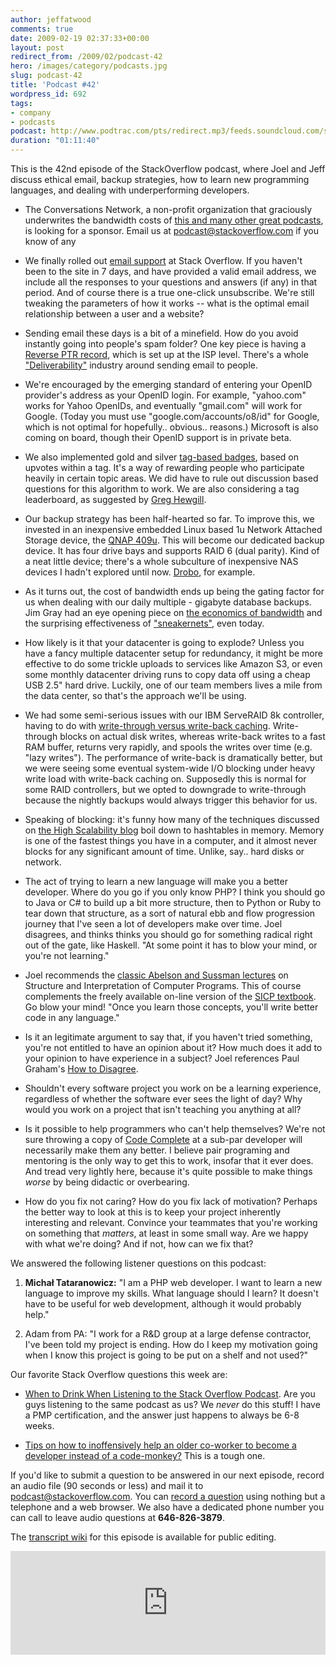 ```yaml
---
author: jeffatwood
comments: true
date: 2009-02-19 02:37:33+00:00
layout: post
redirect_from: /2009/02/podcast-42
hero: /images/category/podcasts.jpg
slug: podcast-42
title: 'Podcast #42'
wordpress_id: 692
tags:
- company
- podcasts
podcast: http://www.podtrac.com/pts/redirect.mp3/feeds.soundcloud.com/stream/14377607-stack-exchange-stack-overflow-podcast-36.mp3
duration: "01:11:40"
---
```



This is the 42nd episode of the StackOverflow podcast, where Joel and Jeff discuss ethical email, backup strategies, how to learn new programming languages, and dealing with underperforming developers.






  * The Conversations Network, a non-profit organization that graciously underwrites the bandwidth costs of [this and many other great podcasts](http://itc.conversationsnetwork.org/), is looking for a sponsor. Email us at podcast@stackoverflow.com if you know of any   



  * We finally rolled out [email support](http://blog.stackoverflow.com/2009/02/now-showing-email-notifications/) at Stack Overflow. If you haven't been to the site in 7 days, and have provided a valid email address, we include all the responses to your questions and answers (if any) in that period. And of course there is a true one-click unsubscribe. We're still tweaking the parameters of how it works -- what is the optimal email relationship between a user and a website?


  * Sending email these days is a bit of a minefield. How do you avoid instantly going into people's spam folder? One key piece is having a [Reverse PTR record](http://en.wikipedia.org/wiki/Reverse_DNS_lookup), which is set up at the ISP level. There's a whole ["Deliverability"](http://www.google.com/url?sa=t&source=web&ct=res&cd=1&url=http%3A%2F%2Fwww.deliverability.com%2F&ei=b3ScSd3nDInKtQOssJ22Ag&usg=AFQjCNH-U4owVOVUDWrqCyubM4j0PPR_Iw&sig2=eb0yfFRGAFszaO0jGXDTbQ) industry around sending email to people.


  * We're encouraged by the emerging standard of entering your OpenID provider's address as your OpenID login. For example, "yahoo.com" works for Yahoo OpenIDs, and eventually "gmail.com" will work for Google. (Today you must use "google.com/accounts/o8/id" for Google, which is not optimal for hopefully.. obvious.. reasons.) Microsoft is also coming on board, though their OpenID support is in private beta.


  * We also implemented gold and silver [tag-based badges](http://blog.stackoverflow.com/2009/02/specialist-badge-implemented/), based on upvotes within a tag. It's a way of rewarding people who participate heavily in certain topic areas. We did have to rule out discussion based questions for this algorithm to work. We are also considering a tag leaderboard, as suggested by [Greg Hewgill](http://stackoverflow.com/users/893/greg-hewgill).


  * Our backup strategy has been half-hearted so far. To improve this, we invested in an inexpensive embedded Linux based 1u Network Attached Storage device, the [QNAP 409u](http://www.qnap.com/pro_detail_feature.asp?p_id=103). This will become our dedicated backup device. It has four drive bays and supports RAID 6 (dual parity). Kind of a neat little device; there's a whole subculture of inexpensive NAS devices I hadn't explored until now. [Drobo](http://www.drobo.com/), for example.  



  * As it turns out, the cost of bandwidth ends up being the gating factor for us when dealing with our daily multiple - gigabyte database backups. Jim Gray had an eye opening piece on [the economics of bandwidth](http://www.codinghorror.com/blog/archives/000783.html) and the surprising effectiveness of ["sneakernets"](http://en.wikipedia.org/wiki/Sneakernet), even today.


  * How likely is it that your datacenter is going to explode? Unless you have a fancy multiple datacenter setup for redundancy, it might be more effective to do some trickle uploads to services like Amazon S3, or even some monthly datacenter driving runs to copy data off using a cheap USB 2.5" hard drive. Luckily, one of our team members lives a mile from the data center, so that's the approach we'll be using.


  * We had some semi-serious issues with our IBM ServeRAID 8k controller, having to do with [write-through versus write-back caching](http://en.wikipedia.org/wiki/Cache#Operation). Write-through blocks on actual disk writes, whereas write-back writes to a fast RAM buffer, returns very rapidly, and spools the writes over time (e.g. "lazy writes"). The performance of write-back is dramatically better, but we were seeing some eventual system-wide I/O blocking under heavy write load with write-back caching on. Supposedly this is normal for some RAID controllers, but we opted to downgrade to write-through because the nightly backups would always trigger this behavior for us.  



  * Speaking of blocking: it's funny how many of the techniques discussed on [the High Scalability blog](http://highscalability.com/) boil down to hashtables in memory. Memory is one of the fastest things you have in a computer, and it almost never blocks for any significant amount of time. Unlike, say.. hard disks or network.


  * The act of trying to learn a new language will make you a better developer. Where do you go if you only know PHP? I think you should go to Java or C# to build up a bit more structure, then to Python or Ruby to tear down that structure, as a sort of natural ebb and flow progression journey that I've seen a lot of developers make over time. Joel disagrees, and thinks thinks you should go for something radical right out of the gate, like Haskell. "At some point it has to blow your mind, or you're not learning."


  * Joel recommends the [classic Abelson and Sussman lectures](http://groups.csail.mit.edu/mac/classes/6.001/abelson-sussman-lectures/) on Structure and Interpretation of Computer Programs. This of course complements the freely available on-line version of the [SICP textbook](http://mitpress.mit.edu/sicp/full-text/book/book.html). Go blow your mind! "Once you learn those concepts, you'll write better code in any language."


  * Is it an legitimate argument to say that, if you haven't tried something, you're not entitled to have an opinion about it? How much does it add to your opinion to have experience in a subject? Joel references Paul Graham's [How to Disagree](http://www.paulgraham.com/disagree.html).


  * Shouldn't every software project you work on be a learning experience, regardless of whether the software ever sees the light of day? Why would you work on a project that isn't teaching you anything at all?  



  * Is it possible to help programmers who can't help themselves? We're not sure throwing a copy of [Code Complete](http://www.amazon.com/exec/obidos/ASIN/0735619670/codinghorror-20) at a sub-par developer will necessarily make them any better. I believe pair programing and mentoring is the only way to get this to work, insofar that it ever does. And tread very lightly here, because it's quite possible to make things _worse_ by being didactic or overbearing.   



  * How do you fix not caring? How do you fix lack of motivation? Perhaps the better way to look at this is to keep your project inherently interesting and relevant. Convince your teammates that you're working on something that _matters_, at least in some small way. Are we happy with what we're doing? And if not, how can we fix that?  





We answered the following listener questions on this podcast:






  1. **Michał Tataranowicz:** "I am a PHP web developer. I want to learn a new language to improve my skills. What language should I learn? It doesn't have to be useful for web development, although it would probably help."


  2. Adam from PA: "I work for a R&D group at a large defense contractor, I've been told my project is ending. How do I keep my motivation going when I know this project is going to be put on a shelf and not used?"  





Our favorite Stack Overflow questions this week are:






  * [When to Drink When Listening to the Stack Overflow Podcast](http://stackoverflow.com/questions/309517/when-to-drink-when-listening-to-stack-overflow). Are you guys listening to the same podcast as us? We _never_ do this stuff! I have a PMP certification, and the answer just happens to always be 6-8 weeks.  



  * [Tips on how to inoffensively help an older co-worker to become a developer instead of a code-monkey?](http://stackoverflow.com/questions/193141/tips-on-how-to-inoffensively-help-an-older-co-worker-to-become-a-developer-instea) This is a tough one.  





If you'd like to submit a question to be answered in our next episode, record an audio file (90 seconds or less) and mail it to [podcast@stackoverflow.com](mailto:podcast@stackoverflow.com). You can [record a question](http://blog.stackoverflow.com/index.php/2008/05/recording-podcast-questions-using-your-telephone/) using nothing but a telephone and a web browser. We also have a dedicated phone number you can call to leave audio questions at **646-826-3879**.






The [transcript wiki](https://stackoverflow.fogbugz.com/default.asp?W29032) for this episode is available for public editing.

<iframe width="100%" height="166" scrolling="no" frameborder="no" src="https://w.soundcloud.com/player/?url=https%3A//api.soundcloud.com/tracks/14377607&amp;color=ff5500&amp;auto_play=false&amp;hide_related=false&amp;show_comments=true&amp;show_user=true&amp;show_reposts=false"></iframe>

